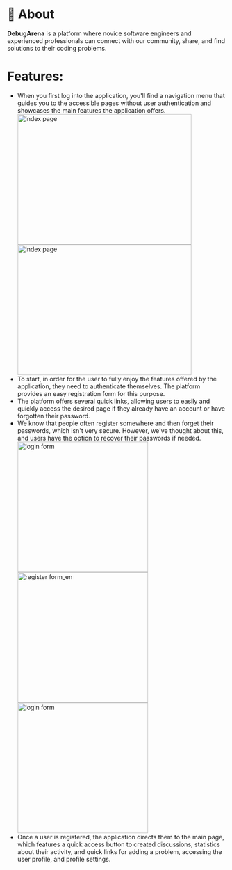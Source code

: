 # 🚀 About

<strong>DebugArena</strong> is a platform where novice software engineers and experienced professionals can connect with our community, share, and find solutions to their coding problems.

# Features:
<ul>
  <li>When you first log into the application, you'll find a navigation menu that guides you to the accessible pages without user authentication and showcases the main features the application offers.</li>
   <img src="https://github.com/user-attachments/assets/0f50cfe6-db22-4f64-a19b-eaefa1f29423" alt="index page" width="400px" height="300px">
    <img src="https://github.com/user-attachments/assets/fd924b4c-42bd-4393-b89e-4975ebd56e6d" alt="index page" width="400px" height="300px">
  <li>To start, in order for the user to fully enjoy the features offered by the application, they need to authenticate themselves. The platform provides an easy registration form for this purpose.</li>
  <li>The platform offers several quick links, allowing users to easily and quickly access the desired page if they already have an account or have forgotten their password.</li>
  <Li>We know that people often register somewhere and then forget their passwords, which isn't very secure. However, we've thought about this, and users have the option to recover their passwords if needed.</Li>
       <img src="https://github.com/user-attachments/assets/c4f5f94b-5cfb-4ca1-b551-0edbc1ad1604" alt="login form" weight="300px" height="300px">
       <img src="https://github.com/user-attachments/assets/cee21a28-06f1-4d5d-8f11-6f5ba30dc124" alt="register form_en" weight="300px" height="300px">
       <img src="https://github.com/user-attachments/assets/f9f06fb7-e53f-4170-9668-0a1b52e5b8cc" alt="login form" weight="300px" height="300px">
  <li>Once a user is registered, the application directs them to the main page, which features a quick access button to created discussions, statistics about their activity, and quick links for adding a problem, accessing 
      the user profile, and profile settings.</li>
</ul>
